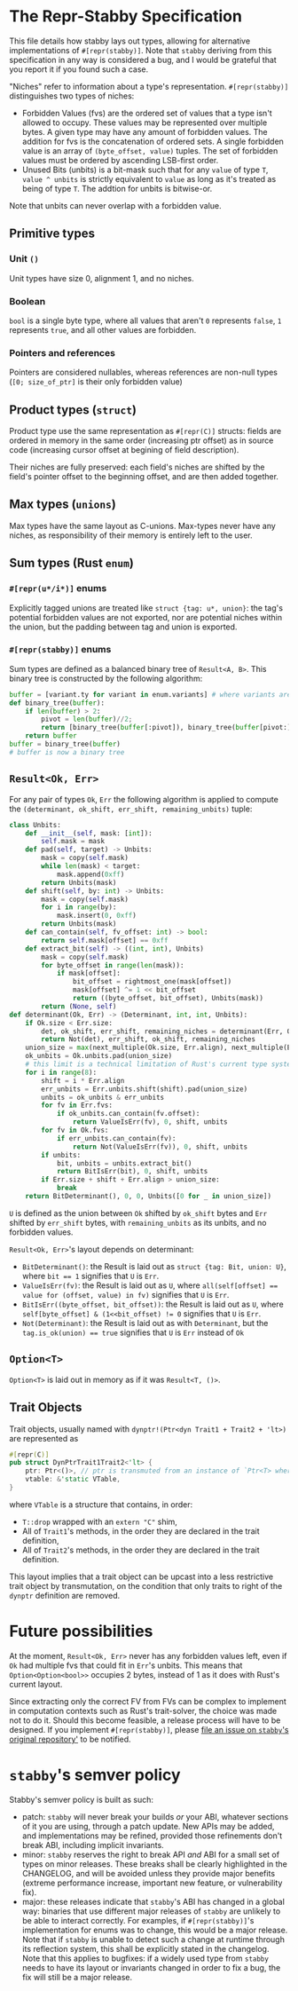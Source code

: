 # The Repr-Stabby Specification
This file details how stabby lays out types, allowing for alternative implementations of `#[repr(stabby)]`. Note that `stabby` deriving from this specification in any way is considered a bug, and I would be grateful that you report it if you found such a case.

"Niches" refer to information about a type's representation. `#[repr(stabby)]` distinguishes two types of niches:
- Forbidden Values (fvs) are the ordered set of values that a type isn't allowed to occupy. These values may be represented over multiple bytes. A given type may have any amount of forbidden values. The addition for fvs is the concatenation of ordered sets. A single forbidden value is an array of `(byte_offset, value)` tuples. The set of forbidden values must be ordered by ascending LSB-first order.
- Unused Bits (unbits) is a bit-mask such that for any `value` of type `T`, `value ^ unbits` is strictly equivalent to `value` as long as it's treated as being of type `T`. The addtion for unbits is bitwise-or.

Note that unbits can never overlap with a forbidden value.

## Primitive types
### Unit `()`
Unit types have size 0, alignment 1, and no niches.

### Boolean
`bool` is a single byte type, where all values that aren't `0` represents `false`, `1` represents `true`, and all other values are forbidden.

### Pointers and references
Pointers are considered nullables, whereas references are non-null types (`[0; size_of_ptr]` is their only forbidden value)

## Product types (`struct`)
Product type use the same representation as `#[repr(C)]` structs: fields are ordered in memory in the same order (increasing ptr offset) as in source code (increasing cursor offset at begining of field description).

Their niches are fully preserved: each field's niches are shifted by the field's pointer offset to the beginning offset, and are then added together.

## Max types (`unions`)
Max types have the same layout as C-unions. Max-types never have any niches, as responsibility of their memory is entirely left to the user.

## Sum types (Rust `enum`)
### `#[repr(u*/i*)]` enums
Explicitly tagged unions are treated like `struct {tag: u*, union}`: the tag's potential forbidden values are not exported, nor are potential niches within the union, but the padding between tag and union is exported.

### `#[repr(stabby)]` enums
Sum types are defined as a balanced binary tree of `Result<A, B>`. This binary tree is constructed by the following algorithm:
```python
buffer = [variant.ty for variant in enum.variants] # where variants are ordered by offset in source-code.
def binary_tree(buffer):
    if len(buffer) > 2:
        pivot = len(buffer)//2;
        return [binary_tree(buffer[:pivot]), binary_tree(buffer[pivot:])]
    return buffer
buffer = binary_tree(buffer)
# buffer is now a binary tree
```

## `Result<Ok, Err>`
For any pair of types `Ok`, `Err` the following algorithm is applied to compute the `(determinant, ok_shift, err_shift, remaining_unbits)` tuple:
```python
class Unbits:
    def __init__(self, mask: [int]):
        self.mask = mask
    def pad(self, target) -> Unbits:
        mask = copy(self.mask)
        while len(mask) < target:
            mask.append(0xff)
        return Unbits(mask)
    def shift(self, by: int) -> Unbits:
        mask = copy(self.mask)
        for i in range(by):
            mask.insert(0, 0xff)
        return Unbits(mask)
    def can_contain(self, fv_offset: int) -> bool:
        return self.mask[offset] == 0xff
    def extract_bit(self) -> ((int, int), Unbits)
        mask = copy(self.mask)
        for byte_offset in range(len(mask)):
            if mask[offset]:
                bit_offset = rightmost_one(mask[offset])
                mask[offset] ^= 1 << bit_offset
                return ((byte_offset, bit_offset), Unbits(mask))
        return (None, self)
def determinant(Ok, Err) -> (Determinant, int, int, Unbits):
    if Ok.size < Err.size:
        det, ok_shift, err_shift, remaining_niches = determinant(Err, Ok)
        return Not(det), err_shift, ok_shift, remaining_niches
    union_size = max(next_multiple(Ok.size, Err.align), next_multiple(Err.size, Ok.align))
    ok_unbits = Ok.unbits.pad(union_size)
    # this limit is a technical limitation of Rust's current type system, where this ABI was first defined.
    for i in range(8): 
        shift = i * Err.align
        err_unbits = Err.unbits.shift(shift).pad(union_size)
        unbits = ok_unbits & err_unbits
        for fv in Err.fvs:
            if ok_unbits.can_contain(fv.offset):
                return ValueIsErr(fv), 0, shift, unbits
        for fv in Ok.fvs:
            if err_unbits.can_contain(fv):
                return Not(ValueIsErr(fv)), 0, shift, unbits
        if unbits:
            bit, unbits = unbits.extract_bit()
            return BitIsErr(bit), 0, shift, unbits
        if Err.size + shift + Err.align > union_size:
            break
    return BitDeterminant(), 0, 0, Unbits([0 for _ in union_size])
```

`U` is defined as the union between `Ok` shifted by `ok_shift` bytes and `Err` shifted by `err_shift` bytes, with `remaining_unbits` as its unbits, and no forbidden values.

`Result<Ok, Err>`'s layout depends on determinant:
- `BitDeterminant()`: the Result is laid out as `struct {tag: Bit, union: U}`, where `bit == 1` signifies that `U` is `Err`.
- `ValueIsErr(fv)`: the Result is laid out as `U`, where `all(self[offset] == value for (offset, value) in fv)` signifies that `U` is `Err`.
- `BitIsErr((byte_offset, bit_offset))`: the Result is laid out as `U`, where `self[byte_offset] & (1<<bit_offset) != 0` signifies that `U` is `Err`.
- `Not(Determinant)`: the Result is laid out as with `Determinant`, but the `tag.is_ok(union) == true` signifies that `U` is `Err` instead of `Ok`

## `Option<T>`
`Option<T>` is laid out in memory as if it was `Result<T, ()>`.

## Trait Objects
Trait objects, usually named with `dynptr!(Ptr<dyn Trait1 + Trait2 + 'lt>)` are represented as 
```rust
#[repr(C)]
pub struct DynPtrTrait1Trait2<'lt> {
    ptr: Ptr<()>, // ptr is transmuted from an instance of `Ptr<T> where T: Trait1 + Trait2 + 'lt
    vtable: &'static VTable,
}
```
where `VTable` is a structure that contains, in order:
- `T::drop` wrapped with an `extern "C"` shim,
- All of `Trait1`'s methods, in the order they are declared in the trait definition,
- All of `Trait2`'s methods, in the order they are declared in the trait definition.

This layout implies that a trait object can be upcast into a less restrictive trait object by transmutation,
on the condition that only traits to right of the `dynptr` definition are removed.

# Future possibilities
At the moment, `Result<Ok, Err>` never has any forbidden values left, even if `Ok` had multiple fvs that could fit in `Err`'s unbits. This means that `Option<Option<bool>>` occupies 2 bytes, instead of 1 as it does with Rust's current layout.

Since extracting only the correct FV from FVs can be complex to implement in computation contexts such as Rust's trait-solver, the choice was made not to do it. Should this become feasible, a release process will have to be designed. If you implement `#[repr(stabby)]`, please [file an issue on `stabby`'s original repository'](https://github.com/ZettaScaleLabs/stabby/issues/new) to be notified.

# `stabby`'s semver policy
Stabby's semver policy is built as such:
- patch: `stabby` will never break your builds _or_ your ABI, whatever sections of it you are using, through a patch update. New APIs may be added, and implementations may be refined, provided those refinements don't break ABI, including implicit invariants.
- minor: `stabby` reserves the right to break API _and_ ABI for a small set of types on minor releases. These breaks shall be clearly highlighted in the CHANGELOG, and will be avoided unless they provide major benefits (extreme performance increase, important new feature, or vulnerability fix).
- major: these releases indicate that `stabby`'s ABI has changed in a global way: binaries that use different major releases of `stabby` are unlikely to be able to interact correctly. For examples, if `#[repr(stabby)]`'s implementation for enums was to change, this would be a major release. Note that if `stabby` is unable to detect such a change at runtime through its reflection system, this shall be explicitly stated in the changelog. Note that this applies to bugfixes: if a widely used type from `stabby` needs to have its layout or invariants changed in order to fix a bug, the fix will still be a major release.
